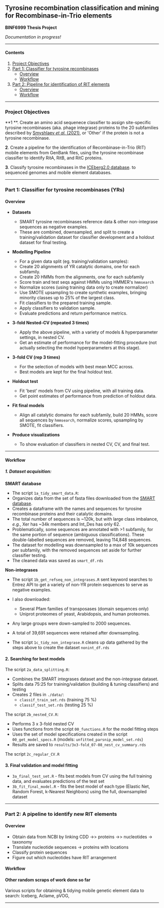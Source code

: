 
## Tyrosine recombination classification and mining for Recombinase-in-Trio elements  

**BINF6999 Thesis Project**    

*Documentation in progress!*

--------------------------------------------------------------------

#### Contents
1. [Project Objectives](#obj)
2. [Part 1: Classifier for tyrosine recombinases](#p1)
   - [Overview](#p1o)
   - [Workflow](#p1w)
3. [Part 2: Pipeline for identification of RIT elements](#p2)
   - [Overview](#p2o)
   - [Workflow](#p2w)


----------------------------------------------------------------------

### Project Objectives <a name="obj"></a>
    
    
**1 **. Create an amino acid sequenece classifier to assign site-specific tyrosine recombinases (aka. phage integrase) proteins to the 20 subfamilies described by [Smyshlaev *et al.* (2021)](https://www.ncbi.nlm.nih.gov/pmc/articles/PMC8138268/), or 'Other' if the protein is not a tyrosine recombinase.


**2**. Create a pipeline for the identification of Recombinase-in-Trio (RIT) mobile elements from GenBank files, using the tyrosine recombinase classifier to identify RitA, RitB, and RitC proteins.


**3**. Classify tyrosine recombinases in the [ICEberg2.0 database](https://bioinfo-mml.sjtu.edu.cn/ICEberg2/index.php).
to sequenced genomes and mobile element databases. 


------------------------------------------------------------------------
 

### Part 1: Classifier for tyrosine recombinases (YRs)<a name="p1"></a>


#### Overview  <a name="p1o"></a>
  
- **Datasets**
  - SMART tyrosine recombinases reference data & other non-integrase sequences as negative examples.
  - These are combined, downsampled, and split to create a training/validation dataset for classifier development and a holdout dataset for final testing.
  
  
- **Modelling Pipeline**
   - For a given data split (eg. training/validation samples):
   - Create 20 alignments of YR catalytic domains, one for each subfamily.
   - Create 20 HMMs from the alignments, one for each subfamily
   - Score train and test seqs against HMMs using HMMER's `hmmsearch`
   - Normalize scores (using training data only to create normalizer)
   - Use SMOTE upsampling to create synthetic examples, bringing minority classes up to 25% of the largest class.
   - Fit classifiers to the prepared training sample.
   - Apply classifiers to validation sample. 
   - Evaluate predictions and return performance metrics.
     
- **3-fold Nested-CV (repeated 3 times)**
   - Apply the above pipeline, with a variety of models & hyperparameter settings, in nested CV.    
  -  Get an estimate of performance for the model-fitting procedure (not actually selecting the model hyperparameters at this stage).    
  
- **3-fold CV (rep 3 times)**    
  - For the selection of models with best mean MCC across.
  - Best models are kept for the final holdout test.
  
- **Holdout test**
  - Fit 'best' models from CV using pipeline, with all training data.
  - Get point estimates of performance from prediction of holdout data.

- **Fit final models** 
  - Align all catalytic domains for each subfamily, build 20 HMMs, score all sequences by `hmmsearch`, normalize scores, upsampling by SMOTE, fit classifiers.

- **Produce visualizations** 
  - To show evaluation of classifiers in nested CV, CV, and final test.
 

------------------------------------------------------------------------

#### Workflow  <a name="p1w"></a>


##### 1. Dataset acquisition:

**SMART database**

  - The script `1a_tidy_smart_data.R`:
  - Organizes data from the set of fasta files downloaded from the [SMART database](http://smart.embl-heidelberg.de/).  
  - Creates a dataframe with the names and sequences for tyrosine recombinase proteins and their catalytic domains. 
  - The total number of sequences is \~120k, but with large class imbalance, *e.g.*, Xer has \~34k members and Int_Des has only 62.    
  - Problematically, some sequences are annotated with \>1 subfamily, for the same portion of sequence (ambiguous classifications). These double-labelled sequences are removed, leaving 114,848 sequences.     
  - The dataset for modelling was downsampled to a max of 10k sequences per subfamily, with the removed sequences set aside for further classifier testing.   
  - The cleaned data was saved as `smart_df.rds`
  
**Non-integrases**

  - The script `1b_get_refseq_non_integrases.R` sent keyword searches to Entrez API to get a variety of non-YR protein sequences to serve as negative examples. 
  - I also downloaded:
      -   Several Pfam families of transposases (domain sequences only)    
      -   Uniprot proteomes of yeast, Arabidopsis, and human proteomes.    
  -   Any large groups were down-sampled to 2000 sequences.    
  -   A total of 39,691 sequences were retained after downsampling.    

  - The script `1c_tidy_non_integrase.R` cleans up data gathered by the steps above to create the dataset `nonint_df.rds`


#### 2. Searching for best models

The script `2a_data_splitting.R`:
  - Combines the SMART integrases dataset and the non-integrase dataset.
  - Splits data 75:25 for training/validation (building & tuning classifiers) and testing
  - Creates 2 files in `./data/`:
    - `classif_train_set.rds` (training 75 %)
    - `classif_test_set.rds` (testing 25 %)

The script `2b_nested_CV.R`:
  - Performs 3 x 3-fold nested CV 
  - Uses functions from the script `00_functions.R` for the model fitting steps
  - Uses the set of model specifications created in the script `00_get_model_specs.R` (models: `unfitted_parsnip_model_set.rds`)
  - Results are saved to `results/3x3-fold_07-08_nest_cv_summary.rds`

The script `2c_regular_CV.R`


#### 3. Final validation and model fitting

- `3a_final_test_set.R` - fits best models from CV using the full training data, and evaluates predictions of the test set
- `3b_fit_final_model.R` - fits the best model of each type (Elastic Net, Random Forest, k-Nearest Neighbors) using the full, downsampled dataset



------------------------------------------------------------------------


### Part 2: A pipeline to identify new RIT elements  <a name="p2"></a>



#### Overview  <a name="p2o"></a>

- Obtain data from NCBI by linking CDD ->> proteins ->> nucleotides -> taxonomy
- Translate nucleotide sequences -> proteins with locations
- Classify protein sequences
- Figure out which nucleotides have RIT arrangement


#### Workflow  <a name="p2w"></a>



#### Other random scraps of work done so far

Various scripts for obtaining & tidying mobile genetic element data to search: Iceberg, Aclame, pVOG,

<!-- Other possible sources for MGE sequences.... PHAST (phaster), ISfinder, (others from Smyshlaev)? -->


-----------------------------------------------------------------------------
